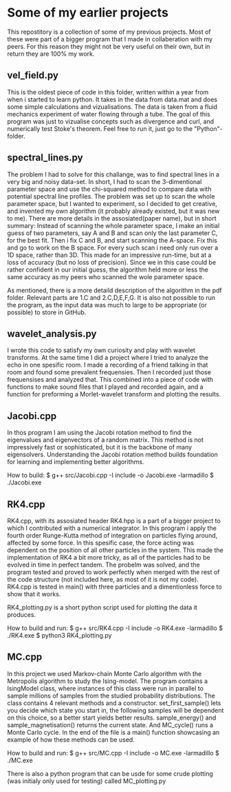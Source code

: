# Some of my earlier projects
This repostitory is a collection of some of my previous projects. Most of these were part of a bigger program that I made in collaberation with my peers. For this reason they might not be very useful on their own, but in return they are 100% my work. 

## vel_field.py
This is the oldest piece of code in this folder, written within a year from when i started to learn python. It takes in the data from data.mat and does some simple calculations and vizualisations. The data is taken from a fluid mechanics experiment of water flowing through a tube. The goal of this program was just to vizualise concepts such as divergence and curl, and numerically test Stoke's theorem. Feel free to run it, just go to the "Python"-folder.

## spectral_lines.py
The problem I had to solve for this challange, was to find spectral lines in a very big and noisy data-set. In short, I had to scan the 3-dimentional parameter space and use the chi-squared method to compare data with potential spectral line profiles. 
The problem was set up to scan the whole parameter space, but I wanted to experiment, so I decided to get creative, and invented my own algorithm (it probably already existed, but it was new to me). There are more details in the assosiated(paper name), but in short summary: Instead of scanning the whole parameter space, I make an initial guess of two parameters, say A and B and scan only the last parameter C, for the best fit. Then i fix C and B, and start scanning the A-space. Fix this and go to work on the B space. For every such scan i need only run over a 1D space, rather than 3D. This made for an impressive run-time, but at a loss of accuracy (but no loss of precision). Since we in this case could be rather confident in our initial guess, the algorithm held more or less the same accuracy as my peers who scanned the wole parameter space. 

As mentioned, there is a more detaild description of the algorithm in the pdf folder. Relevant parts are 1.C and 2.C,D,E,F,G. It is also not possible to run the program, as the input data was much to large to be appropriate (or possible) to store in GitHub.

## wavelet_analysis.py
I wrote this code to satisfy my own curiosity and play with wavelet transforms. At the same time I did a project where I tried to analyze the echo in one spesific room. I made a recording of a friend talking in that room and found some prevalent frequensies. Then I recorded just those frequensises and analyzed that. This combined into a piece of code with functions to make sound files that I played and recorded again, and a function for preforming a Morlet-wavelet transform and plotting the results. 

## Jacobi.cpp
In thos program I am using the Jacobi rotation method to find the eigenvalues and eigenvectors of a random matrix. This method is not impressively fast or sophisticated, but it is the backbone of many eigensolvers. Understanding the Jacobi rotation method builds foundation for learning and implementing better algorithms.

How to build:
$ g++ src/Jacobi.cpp -I include -o Jacobi.exe -larmadillo
$ ./Jacobi.exe 

## RK4.cpp
RK4.cpp, with its assosiated header RK4.hpp is a part of a bigger project to which I contributed with a numerical integrator. In this program i apply the fourth order Runge-Kutta method of integration on particles flying around, affected by some force. In this spesific case, the force acting was dependent on the position of all other particles in the system. This made the implementation of RK4 a bit more tricky, as all of the particles had to be evolved in time in perfect tandem. The probelm was solved, and the program tested and proved to work perfectly when merged with the rest of the code structure (not included here, as most of it is not my code). 
RK4.cpp is tested in main() with three particles and a dimentionless force to show that it works. 

RK4_plotting.py is a short python script used for plotting the data it produces.

How to build and run:
$ g++ src/RK4.cpp -I include -o RK4.exe -larmadillo
$ ./RK4.exe
$ python3 RK4_plotting.py 

## MC.cpp
In this project we used Markov-chain Monte Carlo algorithm with the Metropolis algorithm to study the Ising-model. The program contains a IsingModel class, where instances of this class were run in parallel to sample millions of samples from the studied probability distributions. The class contains 4 relevant methods and a constructor. set_first_sample() lets you decide which state you start in, the following samples will be dependent on this choice, so a better start yields better results. sample_energy() and sample_magnetisation() returns the current state. And MC_cycle() runs a Monte Carlo cycle. In the end of the file is a main() function showcasing an example of how these methods can be used.

How to build and run:
$ g++ src/MC.cpp -I include -o MC.exe -larmadillo
$ ./MC.exe

There is also a python program that can be usde for some crude plotting (was initialy only used for testing) called MC_plotting.py  
